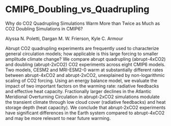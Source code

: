 # CMIP6_Doubling_vs_Quadrupling
Why do CO2 Quadrupling Simulations Warm More than Twice as Much as CO2 Doubling Simulations in CMIP6? 

Alyssa N. Poletti, Dargan M. W. Frierson, Kyle C. Armour

Abrupt CO2 quadrupling experiments are frequently used to characterize general circulation models; how applicable is this large forcing to smaller amplitude climate change? We compare abrupt quadrupling (abrupt-4xCO2) and doubling (abrupt-2xCO2) CO2 experiments across eight CMIP6 models. Two models, CESM2 and MRI-ESM2-0 warm at substantially different rates between abrupt-4xCO2 and abrupt-2xCO2, unexplained by non-logarithmic scaling of CO2 forcing. Using an energy balance model, we evaluate the impact of two important factors on the warming rate: radiative feedbacks and effective heat capacity. Fractionally larger declines in the Atlantic Meridional Overturning Circulation in abrupt-2xCO2 simulations modulate the transient climate through low cloud cover (radiative feedbacks) and heat storage depth (heat capacity). We conclude that abrupt-2xCO2 experiments have significant differences in the Earth system compared to abrupt-4xCO2 and may be more relevant to near future warming.
